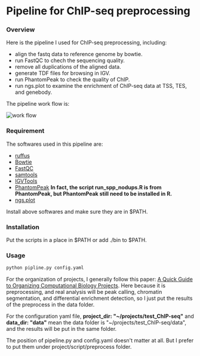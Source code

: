 # Pipeline for ChIP-seq preprocessing

### Overview

Here is the pipeline I used for ChIP-seq preprocessing, including:

* align the fastq data to reference genome by bowtie.
* run FastQC to chech the sequencing quality.
* remove all duplications of the aligned data.
* generate TDF files for browsing in IGV.
* run PhantomPeak to check the quality of ChIP.
* run ngs.plot to examine the enrichment of ChIP-seq data at TSS, TES, and genebody.

The pipeline work flow is:

![work flow](https://github.com/ny-shao/chip-seq_preprocess/blob/master/all_flowchart.png)

### Requirement

The softwares used in this pipeline are:

* [ruffus](https://code.google.com/p/ruffus/)
* [Bowtie](http://bowtie-bio.sourceforge.net/index.shtml)
* [FastQC](http://www.bioinformatics.babraham.ac.uk/projects/fastqc/)
* [samtools](http://samtools.sourceforge.net/)
* [IGVTools](http://www.broadinstitute.org/igv/igvtools)
* [PhantomPeak](http://code.google.com/p/phantompeakqualtools/) __In fact, the script **run_spp_nodups.R** is from PhantomPeak, but PhantomPeak still need to be installed in R.__
* [ngs.plot](https://code.google.com/p/ngsplot/)

Install above softwares and make sure they are in $PATH.

### Installation

Put the scripts in a place in $PATH or add ./bin to $PATH.

### Usage

```bash
python pipline.py config.yaml
```

For the organization of projects, I generally follow this paper: [A Quick Guide to Organizing Computational Biology Projects](http://www.ploscompbiol.org/article/info%3Adoi%2F10.1371%2Fjournal.pcbi.1000424). Here because it is preprocessing, and real analysis will be peak calling, chromatin segmentation, and differential enrichment detection, so I just put the results of the preprocess in the data folder.

For the configuration yaml file, __project_dir: "~/projects/test_ChIP-seq"__ and __data_dir: "data"__ mean the data folder is "~/projects/test_ChIP-seq/data", and the results will be put in the same folder.

The position of pipeline.py and config.yaml doesn't matter at all. But I prefer to put them under project/script/preprocess folder.